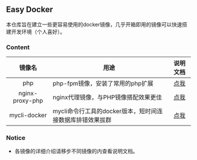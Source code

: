 ## Easy Docker
本仓库旨在建立一些更容易使用的docker镜像，几乎开箱即用的镜像可以快速搭建开发环境（个人喜好）。

### Content
|       镜像名       | 用途                                 |                   说明文档                   |
| :-------------: | ---------------------------------- | :--------------------------------------: |
|       php       | php-fpm镜像，安装了常用的php扩展              | [点我](https://github.com/gsgtzq/easy-docker/blob/master/php/README.md) |
| nginx-proxy-php | nginx代理镜像，与PHP镜像搭配效果更佳             | [点我](https://github.com/gsgtzq/easy-docker/blob/master/nginx-proxy-php/README.md) |
|  mycli-docker   | mycli命令行工具的docker版本，短时间连接数据库排错效果拔群 | [点我](https://github.com/gsgtzq/easy-docker/blob/master/mycli-docker/README.md) |

### Notice

- 各镜像的详细介绍请移步不同镜像的内查看说明文档。

